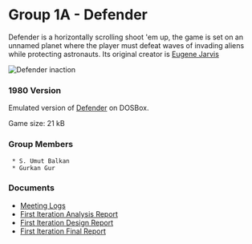 # Group 1A - Defender
Defender is a horizontally scrolling shoot 'em up, the game is set on an unnamed planet where the player must defeat waves of invading aliens while protecting astronauts. Its original creator is [Eugene Jarvis](https://en.wikipedia.org/wiki/Eugene_Jarvis)

![Defender inaction](https://i.ibb.co/H4VgmYF/Screen-Shot-2019-11-18-at-21-12-25.png)

### 1980 Version
 Emulated version of [Defender](https://www.retrogames.cz/play_178-DOS.php?language=EN) on DOSBox.
 
 Game size: 21 kB

### Group Members 
```
 * S. Umut Balkan
 * Gurkan Gur
```

### Documents
* [Meeting Logs](https://docs.google.com/document/d/1yx_3lrlqbCUC2ct-LqhampS2bvkDfmaO-Gfp0Zg99ns/edit?usp=sharing)
* [First Iteration Analysis Report](https://docs.google.com/document/d/18lvh-wrNW3_tvyJrGlpdyy6mpOZYnjzNDenJAUCYeyg/edit?usp=sharing)
* [First Iteration Design Report](https://docs.google.com/document/d/1Xkbu0U5bRJcjMPH1CIs8-rmXebrwy60oLCuWMCcfdVQ/edit?usp=sharing)
* [First Iteration Final Report](https://docs.google.com/document/d/1eYVsFOKyhqjhbQgZyTxYBFop_qFLq337jcXp3qj8kfg/edit?usp=sharing)
